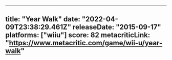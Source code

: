 
---
title: "Year Walk"
date: "2022-04-09T23:38:29.461Z"
releaseDate: "2015-09-17"
platforms: ["wiiu"]
score: 82
metacriticLink: "https://www.metacritic.com/game/wii-u/year-walk"
---
